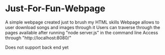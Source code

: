 # Just-For-Fun-Webpage

A simple webpage created just to brush my HTML skills
Webpage allows to user download songs and images through it
Users can traverse through the pages available after running "node server.js" in the command line
Access through "http://localhost:8080/"

Does not support back end yet

